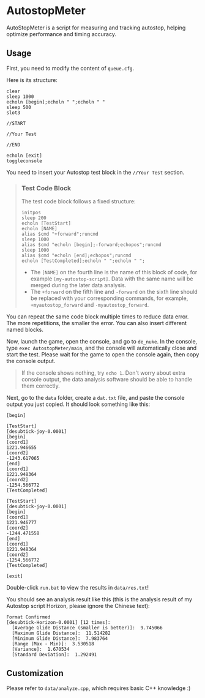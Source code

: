 # AutostopMeter
AutoStopMeter is a script for measuring and tracking autostop, helping optimize performance and timing accuracy.

## Usage
First, you need to modify the content of `queue.cfg`.

Here is its structure:

```
clear
sleep 1000
echoln [begin];echoln " ";echoln " "
sleep 500
slot3

//START

//Your Test

//END

echoln [exit]
toggleconsole
```
You need to insert your Autostop test block in the `//Your Test` section.

> ### Test Code Block
> The test code block follows a fixed structure:
> 
> ```
> initpos
> sleep 200
> echoln [TestStart]
> echoln [NAME]
> alias $cmd "+forward";runcmd
> sleep 1000
> alias $cmd "echoln [begin];-forward;echopos";runcmd
> sleep 1000
> alias $cmd "echoln [end];echopos";runcmd
> echoln [TestCompleted];echoln " ";echoln " ";
> ```
> 
> - The `[NAME]` on the fourth line is the name of this block of code, for example `[my-autostop-script]`. Data with the same name will be merged during the later data analysis.
> - The `+forward` on the fifth line and `-forward` on the sixth line should be replaced with your corresponding commands, for example, `+myautostop_forward` and `-myautostop_forward`.

You can repeat the same code block multiple times to reduce data error. The more repetitions, the smaller the error.
You can also insert different named blocks.

Now, launch the game, open the console, and go to `de_nuke`. In the console, type `exec AutostopMeter/main`, and the console will automatically close and start the test. Please wait for the game to open the console again, then copy the console output.

> If the console shows nothing, try `echo 1`.
> Don't worry about extra console output, the data analysis software should be able to handle them correctly.

Next, go to the `data` folder, create a `dat.txt` file, and paste the console output you just copied. It should look something like this:

```
[begin]
 
[TestStart]
[desubtick-joy-0.0001]
[begin]
[coord1]
1221.946655
[coord2]
-1243.617065
[end]
[coord1]
1221.948364
[coord2]
-1254.566772
[TestCompleted]
 
[TestStart]
[desubtick-joy-0.0001]
[begin]
[coord1]
1221.946777
[coord2]
-1244.471558
[end]
[coord1]
1221.948364
[coord2]
-1254.566772
[TestCompleted]
 
[exit]
```

Double-click `run.bat` to view the results in `data/res.txt`!

You should see an analysis result like this (this is the analysis result of my Autostop script Horizon, please ignore the Chinese text):

```
Format Confirmed
[desubtick-Horizon-0.0001] [12 times]:
  [Average Glide Distance (smaller is better)]:  9.745066
  [Maximum Glide Distance]:  11.514282
  [Minimum Glide Distance]:  7.983764
  [Range (Max - Min)]:  3.530518
  [Variance]:  1.670534
  [Standard Deviation]:  1.292491
```

## Customization

Please refer to `data/analyze.cpp`, which requires basic C++ knowledge :)